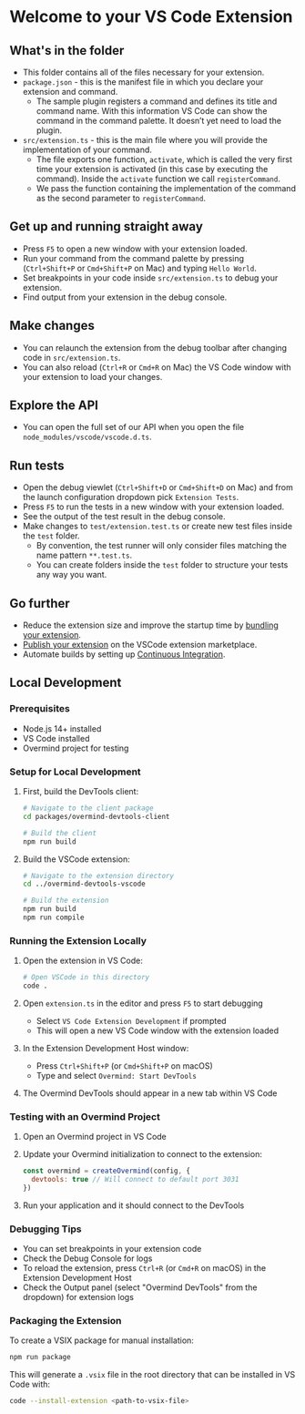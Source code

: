 # Welcome to your VS Code Extension

## What's in the folder

* This folder contains all of the files necessary for your extension.
* `package.json` - this is the manifest file in which you declare your extension and command.
  * The sample plugin registers a command and defines its title and command name. With this information VS Code can show the command in the command palette. It doesn’t yet need to load the plugin.
* `src/extension.ts` - this is the main file where you will provide the implementation of your command.
  * The file exports one function, `activate`, which is called the very first time your extension is activated (in this case by executing the command). Inside the `activate` function we call `registerCommand`.
  * We pass the function containing the implementation of the command as the second parameter to `registerCommand`.

## Get up and running straight away

* Press `F5` to open a new window with your extension loaded.
* Run your command from the command palette by pressing (`Ctrl+Shift+P` or `Cmd+Shift+P` on Mac) and typing `Hello World`.
* Set breakpoints in your code inside `src/extension.ts` to debug your extension.
* Find output from your extension in the debug console.

## Make changes

* You can relaunch the extension from the debug toolbar after changing code in `src/extension.ts`.
* You can also reload (`Ctrl+R` or `Cmd+R` on Mac) the VS Code window with your extension to load your changes.

## Explore the API

* You can open the full set of our API when you open the file `node_modules/vscode/vscode.d.ts`.

## Run tests

* Open the debug viewlet (`Ctrl+Shift+D` or `Cmd+Shift+D` on Mac) and from the launch configuration dropdown pick `Extension Tests`.
* Press `F5` to run the tests in a new window with your extension loaded.
* See the output of the test result in the debug console.
* Make changes to `test/extension.test.ts` or create new test files inside the `test` folder.
  * By convention, the test runner will only consider files matching the name pattern `**.test.ts`.
  * You can create folders inside the `test` folder to structure your tests any way you want.

## Go further

* Reduce the extension size and improve the startup time by [bundling your extension](https://code.visualstudio.com/api/working-with-extensions/testing-extension).
* [Publish your extension](https://code.visualstudio.com/api/working-with-extensions/publishing-extension) on the VSCode extension marketplace.
* Automate builds by setting up [Continuous Integration](https://code.visualstudio.com/api/working-with-extensions/continuous-integration).

## Local Development

### Prerequisites

* Node.js 14+ installed
* VS Code installed
* Overmind project for testing

### Setup for Local Development

1. First, build the DevTools client:

    ```bash
    # Navigate to the client package
    cd packages/overmind-devtools-client

    # Build the client
    npm run build
    ```

2. Build the VSCode extension:

    ```bash
    # Navigate to the extension directory
    cd ../overmind-devtools-vscode

    # Build the extension
    npm run build
    npm run compile
    ```

### Running the Extension Locally

1. Open the extension in VS Code:

    ```bash
    # Open VSCode in this directory
    code .
    ```

2. Open `extension.ts` in the editor and press `F5` to start debugging
   * Select `VS Code Extension Development` if prompted
   * This will open a new VS Code window with the extension loaded

3. In the Extension Development Host window:
   * Press `Ctrl+Shift+P` (or `Cmd+Shift+P` on macOS)
   * Type and select `Overmind: Start DevTools`

4. The Overmind DevTools should appear in a new tab within VS Code

### Testing with an Overmind Project

1. Open an Overmind project in VS Code
2. Update your Overmind initialization to connect to the extension:

    ```js
    const overmind = createOvermind(config, {
      devtools: true // Will connect to default port 3031
    })
    ```

3. Run your application and it should connect to the DevTools

### Debugging Tips

* You can set breakpoints in your extension code
* Check the Debug Console for logs
* To reload the extension, press `Ctrl+R` (or `Cmd+R` on macOS) in the Extension Development Host
* Check the Output panel (select "Overmind DevTools" from the dropdown) for extension logs

### Packaging the Extension

To create a VSIX package for manual installation:

```bash
npm run package
```

This will generate a `.vsix` file in the root directory that can be installed in VS Code with:

```bash
code --install-extension <path-to-vsix-file>
```
